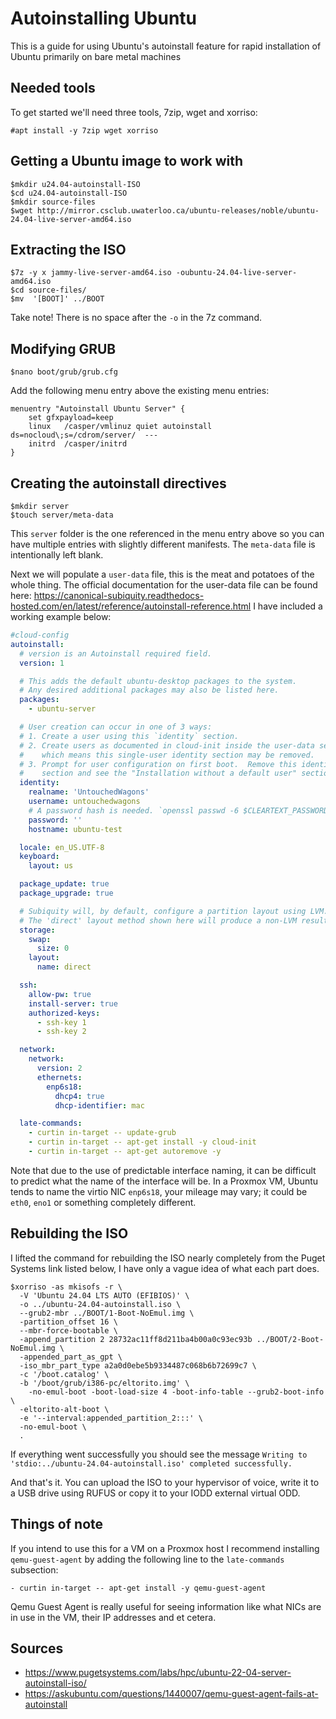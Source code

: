 # Autoinstalling Ubuntu

This is a guide for using Ubuntu's autoinstall feature for rapid installation of Ubuntu primarily on bare metal machines

## Needed tools

To get started we'll need three tools, 7zip, wget and xorriso:

```
#apt install -y 7zip wget xorriso
```

## Getting a Ubuntu image to work with

```
$mkdir u24.04-autoinstall-ISO
$cd u24.04-autoinstall-ISO
$mkdir source-files
$wget http://mirror.csclub.uwaterloo.ca/ubuntu-releases/noble/ubuntu-24.04-live-server-amd64.iso
```

## Extracting the ISO

```
$7z -y x jammy-live-server-amd64.iso -oubuntu-24.04-live-server-amd64.iso
$cd source-files/
$mv  '[BOOT]' ../BOOT
```

Take note! There is no space after the `-o` in the 7z command.

## Modifying GRUB

```
$nano boot/grub/grub.cfg
```

Add the following menu entry above the existing menu entries:

```
menuentry "Autoinstall Ubuntu Server" {
    set gfxpayload=keep
    linux   /casper/vmlinuz quiet autoinstall ds=nocloud\;s=/cdrom/server/  ---
    initrd  /casper/initrd
}
```

## Creating the autoinstall directives

```
$mkdir server
$touch server/meta-data
```

This `server` folder is the one referenced in the menu entry above so you can have multiple entries with slightly different manifests. The `meta-data` file is intentionally left blank.

Next we will populate a `user-data` file, this is the meat and potatoes of the whole thing. The official documentation for the user-data file can be found here: https://canonical-subiquity.readthedocs-hosted.com/en/latest/reference/autoinstall-reference.html I have included a working example below:

```yaml
#cloud-config
autoinstall:
  # version is an Autoinstall required field.
  version: 1

  # This adds the default ubuntu-desktop packages to the system.
  # Any desired additional packages may also be listed here.
  packages:
    - ubuntu-server

  # User creation can occur in one of 3 ways:
  # 1. Create a user using this `identity` section.
  # 2. Create users as documented in cloud-init inside the user-data section,
  #    which means this single-user identity section may be removed.
  # 3. Prompt for user configuration on first boot.  Remove this identity
  #    section and see the "Installation without a default user" section.
  identity:
    realname: 'UntouchedWagons'
    username: untouchedwagons
    # A password hash is needed. `openssl passwd -6 $CLEARTEXT_PASSWORD` can help.
    password: ''
    hostname: ubuntu-test

  locale: en_US.UTF-8
  keyboard:
    layout: us

  package_update: true
  package_upgrade: true

  # Subiquity will, by default, configure a partition layout using LVM.
  # The 'direct' layout method shown here will produce a non-LVM result.
  storage:
    swap:
      size: 0
    layout:
      name: direct

  ssh:
    allow-pw: true
    install-server: true
    authorized-keys:
      - ssh-key 1
      - ssh-key 2

  network:
    network:
      version: 2
      ethernets:
        enp6s18:
          dhcp4: true
          dhcp-identifier: mac

  late-commands:
    - curtin in-target -- update-grub
    - curtin in-target -- apt-get install -y cloud-init
    - curtin in-target -- apt-get autoremove -y
```

Note that due to the use of predictable interface naming, it can be difficult to predict what the name of the interface will be. In a Proxmox VM, Ubuntu tends to name the virtio NIC `enp6s18`, your mileage may vary; it could be `eth0`, `eno1` or something completely different.

## Rebuilding the ISO

I lifted the command for rebuilding the ISO nearly completely from the Puget Systems link listed below, I have only a vague idea of what each part does.

```
$xorriso -as mkisofs -r \
  -V 'Ubuntu 24.04 LTS AUTO (EFIBIOS)' \
  -o ../ubuntu-24.04-autoinstall.iso \
  --grub2-mbr ../BOOT/1-Boot-NoEmul.img \
  -partition_offset 16 \
  --mbr-force-bootable \
  -append_partition 2 28732ac11ff8d211ba4b00a0c93ec93b ../BOOT/2-Boot-NoEmul.img \
  -appended_part_as_gpt \
  -iso_mbr_part_type a2a0d0ebe5b9334487c068b6b72699c7 \
  -c '/boot.catalog' \
  -b '/boot/grub/i386-pc/eltorito.img' \
    -no-emul-boot -boot-load-size 4 -boot-info-table --grub2-boot-info \
  -eltorito-alt-boot \
  -e '--interval:appended_partition_2:::' \
  -no-emul-boot \
  .
```

If everything went successfully you should see the message `Writing to 'stdio:../ubuntu-24.04-autoinstall.iso' completed successfully.`

And that's it. You can upload the ISO to your hypervisor of voice, write it to a USB drive using RUFUS or copy it to your IODD external virtual ODD.

## Things of note

If you intend to use this for a VM on a Proxmox host I recommend installing `qemu-guest-agent` by adding the following line to the `late-commands` subsection:

```
- curtin in-target -- apt-get install -y qemu-guest-agent
```

Qemu Guest Agent is really useful for seeing information like what NICs are in use in the VM, their IP addresses and et cetera.

## Sources

* https://www.pugetsystems.com/labs/hpc/ubuntu-22-04-server-autoinstall-iso/
* https://askubuntu.com/questions/1440007/qemu-guest-agent-fails-at-autoinstall
